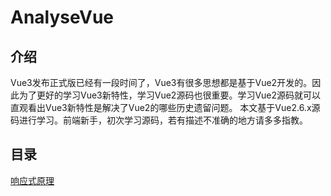 # AnalyseVue

## 介绍

Vue3发布正式版已经有一段时间了，Vue3有很多思想都是基于Vue2开发的。因此为了更好的学习Vue3新特性，学习Vue2源码也很重要。学习Vue2源码就可以直观看出Vue3新特性是解决了Vue2的哪些历史遗留问题。
本文基于Vue2.6.x源码进行学习。前端新手，初次学习源码，若有描述不准确的地方请多多指教。

## 目录

[响应式原理](./reactivity.md)